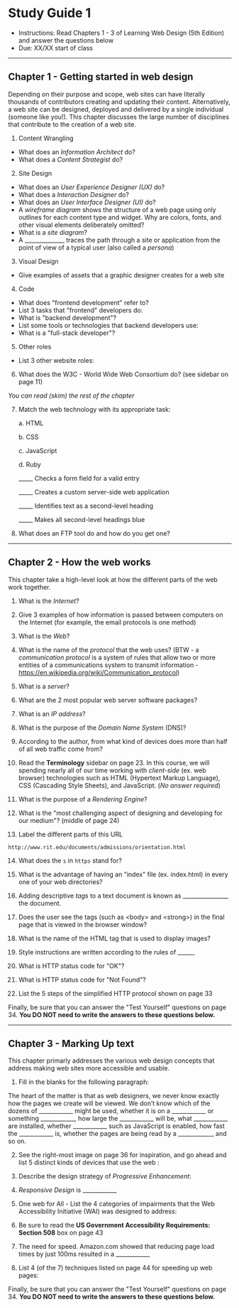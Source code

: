 # Study Guide 1

- Instructions: Read Chapters 1 - 3 of Learning Web Design (5th Edition) and answer the questions below
- Due: XX/XX start of class

<hr>

## Chapter 1 - Getting started in web design
Depending on their purpose and scope, web sites can have literally thousands of contributors creating and updating their content. Alternatively, a web site can be designed, deployed and delivered by a single individual (someone like you!).  This chapter discusses the large number of disciplines that contribute to the creation of a web site.

1. Content Wrangling

- What does an *Information Architect* do?
- What does a *Content Strategist* do?

2. Site Design
- What does an *User Experience Designer (UX)* do?
- What does a *Interaction Designer* do?
- What does an *User Interface Designer (UI)* do?
- A *wireframe diagram* shows the structure of a web page using only outlines for each content type and widget. Why are colors, fonts, and other visual elements deliberately omitted?
- What is a *site diagram*?
- A ______________ traces the path through a site or application from the point of view of a typical user (also called a *persona*)

3. Visual Design
- Give examples of assets that a graphic designer creates for a web site

4. Code
- What does "frontend development" refer to?
- List 3 tasks that "frontend" developers do:
- What is "backend development"?
- List some tools or technologies that backend developers use:
- What is a "full-stack developer"?


5. Other roles
- List 3 other website roles:

6. What does the W3C - World Wide Web Consortium do? (see sidebar on page 11)

*You can read (skim) the rest of the chapter*

7. Match the web technology with its appropriate task:

    a. HTML
  
    b. CSS
  
    c. JavaScript
  
    d. Ruby
  
  
    _____ Checks a form field for a valid entry

    _____ Creates a custom server-side web application 

    _____ Identifies text as a second-level heading 

    _____ Makes all second-level headings blue


8. What does an FTP tool do and how do you get one?

<hr>

## Chapter 2 - How the web works
This chapter take a high-level look at how the different parts of the web work together.

1. What is the *Internet*?

1. Give 3 examples of how information is passed between computers on the Internet (for example, the email protocols is one method)

1. What is the *Web*?

1. What is the name of the *protocol* that the web uses? (BTW - a *communication protocol* is a system of rules that allow two or more entities of a communications system to transmit information - https://en.wikipedia.org/wiki/Communication_protocol)

1. What is a *server*?

1. What are the 2 most popular web server software packages?

1. What is an *IP address*?

1. What is the purpose of the *Domain Name System* (DNS)?

1. According to the author, from what kind of devices does more than half of all web traffic come from?

1. Read the **Terminology** sidebar on page 23. In this course, we will spending nearly all of our time working with  *client-side* (ex. web browser) technologies such as HTML (Hypertext Markup Language), CSS (Cascading Style Sheets), and JavaScript. (*No answer required*)

1. What is the purpose of a *Rendering Engine*?

1. What is the "most challenging aspect of designing and developing for our medium"? (middle of page 24)

1. Label the different parts of this URL

`http://www.rit.edu/documents/admissions/orientation.html`

14. What does the `s` in `https` stand for?

1. What is the advantage of having an "index" file (ex. index.html) in every one of your web directories?

1. Adding descriptive *tags* to a text document is known as ________________ the document.

1. Does the user see the tags (such as &lt;body> and &lt;strong>) in the final page that is viewed in the browser window?

1. What is the name of the HTML tag that is used to display images? 

1. Style instructions are written according to the rules of  ______

1. What is HTTP status code for "OK"? 

1. What is HTTP status code for "Not Found"? 

1. List the 5 steps of the simplified HTTP protocol shown on page 33

Finally, be sure that you can answer the "Test Yourself" questions on page 34. **You DO NOT need to write the answers to these questions below.**

<hr>

## Chapter 3 - Marking Up text
This chapter primarly addresses the various web design concepts that address making web sites more accessible and usable.

1. Fill in the blanks for the following paragraph:

The heart of the matter is that as web designers, we never know exactly how the pages we create will be viewed. We don’t know which of the dozens of ____________ might be used, whether it is on a ____________ or something ____________, how large the ____________ will be, what ____________ are installed, whether ____________ such as JavaScript is enabled, how fast the ____________ is, whether the pages are being read by a ____________, and so on.

2. See the right-most image on page 36 for inspiration, and go ahead and list 5 distinct kinds of devices that use the web
:

3. Describe the design strategy of *Progressive Enhancement*:

4. *Responsive Design* is ____________

5. One web for All - List the 4 categories of impairments that the Web Accessibility Initiative (WAI) was designed to address:

6. Be sure to read the **US Government Accessibility Requirements: Section 508** box on page 43

7. The need for speed. Amazon.com showed that reducing page load times by just 100ms resulted in a ____________

8. List 4 (of the 7) techniques listed on page 44 for speeding up web pages:


Finally, be sure that you can answer the "Test Yourself" questions on page 34. **You DO NOT need to write the answers to these questions below.**


